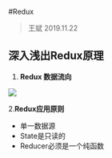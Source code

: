 #Redux

> 王斌 2019.11.22

## 深入浅出Redux原理

1. **Redux 数据流向**

  ![](/Users/binbinwang/workspace/bbNote/image/redux1.jpg)

2.**Redux应用原则**

* 单一数据源
* State是只读的
* Reducer必须是一个纯函数


